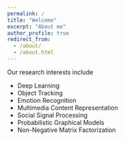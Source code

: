 ```yaml
---
permalink: /
title: "Welcome"
excerpt: "About me"
author_profile: true
redirect_from: 
  - /about/
  - /about.html
---
```

Our research interests include

* Deep Learning
* Object Tracking
* Emotion Recognition
* Multimedia Content Representation
* Social Signal Processing
* Probabilistic Graphical Models
* Non-Negative Matrix Factorization
